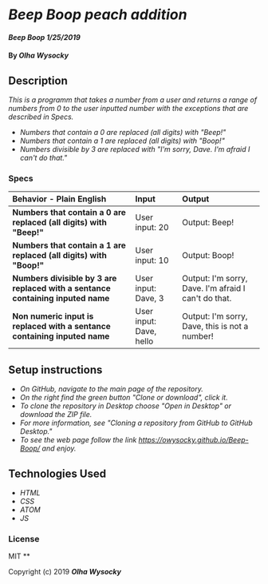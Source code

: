 # _Beep Boop peach addition_

#### _Beep Boop 1/25/2019_

#### By _**Olha Wysocky**_

## Description

_This is a programm  that takes a number from a user and returns a range of numbers from 0 to the user inputted number with the exceptions that are described in Specs._

* _Numbers that contain a 0 are replaced (all digits) with "Beep!"_
* _Numbers that contain a 1 are replaced (all digits) with "Boop!"_
* _Numbers divisible by 3 are replaced with "I'm sorry, Dave. I'm afraid I can't do that."_

### Specs
| Behavior - Plain English | Input | Output |
| :-------------     | :------------- | :------------- |
| **Numbers that contain a 0 are replaced (all digits) with "Beep!"** | User input: 20 | Output: Beep!|
| **Numbers that contain a 1 are replaced (all digits) with "Boop!"**| User input: 10 | Output: Boop!|
| **Numbers divisible by 3 are replaced with a sentance containing inputed name** | User input: Dave, 3 | Output: I'm sorry, Dave. I'm afraid I can't do that.|
| **Non numeric input is replaced with a sentance containing inputed name** | User input: Dave, hello | Output: I'm sorry, Dave, this is not a number!|

## Setup instructions
* _On GitHub, navigate to the main page of the repository._
* _On the right find the green button "Clone or download", click it._
* _To clone the repository in Desktop choose "Open in Desktop" or download the ZIP file._
* _For more information, see "Cloning a repository from GitHub to GitHub Desktop."_
* _To see the web page follow the link https://owysocky.github.io/Beep-Boop/ and enjoy._

## Technologies Used

* _HTML_
* _CSS_
* _ATOM_
* _JS_

### License
MIT
**

Copyright (c) 2019 **_Olha Wysocky_**
